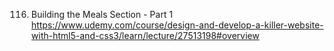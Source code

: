 116. Building the Meals Section - Part 1
https://www.udemy.com/course/design-and-develop-a-killer-website-with-html5-and-css3/learn/lecture/27513198#overview







